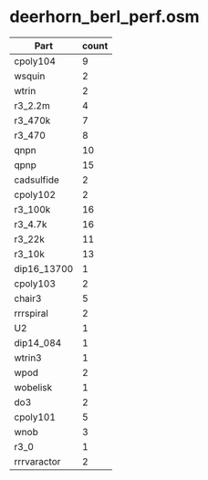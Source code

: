 deerhorn_berl_perf.osm
==========
| **Part** | **count** |
|----------|-----------|
|cpoly104|9| 
|wsquin|2| 
|wtrin|2| 
|r3_2.2m|4| 
|r3_470k|7| 
|r3_470|8| 
|qnpn|10| 
|qpnp|15| 
|cadsulfide|2| 
|cpoly102|2| 
|r3_100k|16| 
|r3_4.7k|16| 
|r3_22k|11| 
|r3_10k|13| 
|dip16_13700|1| 
|cpoly103|2| 
|chair3|5| 
|rrrspiral|2| 
|U2|1| 
|dip14_084|1| 
|wtrin3|1| 
|wpod|2| 
|wobelisk|1| 
|do3|2| 
|cpoly101|5| 
|wnob|3| 
|r3_0|1| 
|rrrvaractor|2| 
